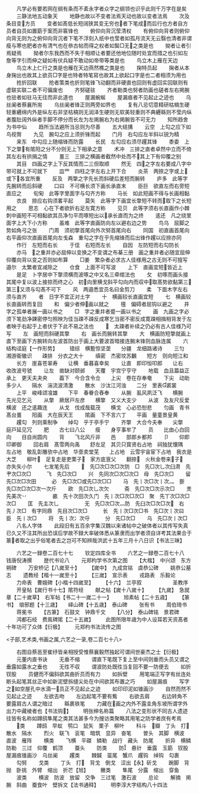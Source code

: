 <!-- { "loadSidebar": true } -->
　　凡学必有要若网在纲有条而不紊永字者众字之纲领也识乎此则千万字在是矣
　　三静法地五动象天
　　地静也故以不变者法焉天动也故以变者法焉
　　次及条目变方员
　　变者如髙低长短阔狭其变无穷也者下笔成而后行也方者自方员者自员如置筯于案而非匾锋也
　　俯仰向背沉莹清权
　　有俯仰向背者则俯仰向背无则为之俯仰向背沉者下笔不浮刻入纸中也莹者如孤月流天无云翳也清者非谓瘦与寒也肥者亦有清气也在叅古帖而得之权者如鬓□无之类是也
　　拗者让者引焉疑焉
　　拗者尔东我西而不失于相顺让者要还他地位随时处宜而措之也引如左詹等字引而伸之疑如有伏兵疑不敢动如帝带等类是也
　　鸟立木上雁在天边
　　鸟立木上仁行之类是也雁在天边燕然樵之类是也
　　掬特员起
　　掬者从本身掬出也故其上欲员□字是也特者特笔冩也故其上欲起口字是也二者相须为用也
　　抢折回联
　　抢者策类也折则笔锋飞动翻而非硬直也回则有虚回实回联则有虚联实联二者不可偏废也
　　齐努磋驻
　　齐者勒类也努者防画也磋者左右掲腕也驻者如驻马无往而非此道也
　　屋漏蜿蜒
　　屋漏痕者不见起止之迹也
　　乌丝阑者蔡襄所耑
　　乌丝阑者锋正则两旁如界也
　　复有八忌切意精研枯槁生硬轻重纒绵内外是纵左右非坚枯槁则无润泽生硬则无软美轻重则不典纒緜则不莹内纵者腹肚阔外纵者手脚不停分而长左为左掲腕右为右掲腕皆不可无力
　　知所趋舍为书中仙
　　趋所当法避所当忌则为尽善
　　五大结搆
　　云空　上勾之应下如鸟视胷
　　九见　腕勾之应上须折锋而起
　　门月　右勾应左半斜以锐为精
　　来东　中勾应上随缩锋而防露
　　长民　左勾应右须尽趯其锋
　　黍委　上下之撆有隂阳之分不分则无上下相承之意
　　术冲　三排之直者卓然中立而不倚其左右有拱揖之情
　　畺三　三排之横画者截然中处而不其上下有仰覆之别
　　其目　四画之字上下反其情而二三但取顺
　　然无　四之字左右要成八字中带可就上不可就下
　　皿罒　四柱之字左右上开下合
　　炎茶　两捺之字或上或下各宜所重
　　反及　两撆之字先长而斜硬后差短而腕转
　　庐多　此等字先腕转而后斜硬
　　口曰　不可横长须下画长承直末
　　臣巨　欲直左而右旁短直应之
　　旬匊　此等字里面字与勾齐方称
　　马长　如此短画不得与长画相黏
　　衣良　捺应右钩须畧平起
　　莫矢　此等字下画宜长撆短不转而取下之长短用之
　　思志　心在下者欲折右足左寛方称
　　见贝　此等字须右长直画作小棘刺中画短不可相黏欲其员净匀平而啄短出以承长直而为之终
　　逺还　凡之绕里面字上大下小方称
　　虽难　此等字直画防向左以避右边之势
　　鸟乌　屈脚之势如角弓之张
　　门周　须初撆首尾向外次努首尾向右
　　同国　初直画首尾向右平画仰次直画首尾向左戋森　重勾之字在乎先缩锋而后出锋作趯以应捺亦同
　　作行　左短而右长
　　于佳　右短而左长
　　自因　左防短而右勾防长
　　亦马　之重并亦必屈伸以变换之不变谓之布棊三册　画之重并者必随宜屈伸仰覆向背以变之否则如布算
　　□姜　繁杂者必求古人佳様用之古无则不可擅写邉尔　太繁者宜减除之
　　仓食　上面不可写波
　　上下　直画宜短皆近上
　　是足　卜字居中下撆须横而波啄之中又名三牵绾法也
　　攵　初啄而画头接其尾中复以波上接掠而终之心　初向里横戈斜平勾向内而収中取髙势欲黏第三第三又须与勾髙不可下
　　风　两邉悉宜员名曰金剪刀
　　柔　下面木字左右须与直齐
　　者　日字不宜正对土字
　　十　横画较长直画宜短
　　七　横画较长直画转而复回
　　和　偏少者伸画以就之
　　氊　偏碍者屈钩以避之
　　井　字之孤单者展一画以书之
　　□　字之重并者蹙一画以书之
　　画　九画之字必须下笔劲净踈密停匀照映为佳当疎不疎反成寒乞当密不密反成寛疎相揖相背发于左者映于右起于上者伏于下此不易之法也
　　　太疎者补续之仍必有古人佳様乃可写
　　左　画短而斜硬其撆
　　右　画长而腕转其撆
　　大　横画防短撆就画上直下至画下方腕转向左波首防出于画上大要波首暗接连腕末锋则血脉连属
　　六结构迳庭【一作形势】
　　错综　横蹔惊坚垄　　分疆　龙细路诸诗
　　三匀　湘游衞辙识　　疎排　分衣之大十
　　缜密　杰密坟苏飜　　短方　则向短江和
　　长方　崖喜苍翠寿　　让横　垂暮喜幸矣
　　让直　即印恒叩郎　　让右　收改波号虢
　　让左　凿缺对颐邺　　天覆　宇宫宁亨守
　　地载　血且葢益正　　承上　更天夫夬央
　　葢下　今合含令佥　　上尖　卷在存奉奄
　　下尖　动助多少人　　隔水　湍流波清激
　　散水　沙汰江河浊　　二分　里表裘裳
　　上平　峻峰颂飡雄　　下平　春眷合舂奉
　　从腕　虱风夙泛飞　　横腕　先光见乞元
　　从撆　厥居戸左彦　　横撆　又义大支少
　　从波　及友尺反爱　　横波　还之逺趣连
　　从戈　伐成哉载茂　　横戈　心必恐恕悲
　　匀画　青书髙台畺　　阳画　大在辰天王
　　隂画　下不言六丁　　平画　量童景皇黄
　　趯勾　列则乘制争　　绰勾　乎于亭手宁
　　齐撆　大合今夫奉　　尖撆　庭戸延见冗
　　肥　　古七曰八公　　瘦　　身亨事牟了
　　员　　比由心白回　　向　　目自尚圆内
　　背　　飞北风斤非　　邑　　部郎乡都邦
　　卩　　仰即印卿御
　　回右肩　髙雪两向禹　　舒左足　其贝只寳贤右占地　祠独犹懐隅　　左占地　敬乱彰雕欤中占地　华壸卖堂芜　　上占地　云雪宇宙宦下占地　我衣是大芝　　柳叶　足复走是吏栗子　家方底亶父　　翻捺　火秋金卷来子　亦失矢小尔
　　七发笔先后
　　　先□次□次□次防　□　先□次乚次臼肃　先肀次□次□　　　飞　先□次□
　　兴　先同次□次□次□　母　先□次□
　　留　先□次□次田　　　必　先□次□或先□次□□
　　马　先丨次□次丨次灬　斵　先□次□次□次一次斤
　　欧　先□次乚次欠　　　斋　先□次□次示次□
　　羙　先美次丷　　　　　畞　先十次田次久门　先丨次□次□次□　聚　先丅次□次□次□
　　匡　先主次乚　　　　　无　先□次□次灬防　先臼次□次□次　右　先丿次□　有字同鼎　先目次□次□　　　长　先丨次□次□书　先□次丨次曰　　　臣　先丨次□
　　将　先丨次冫次寽　　　分　先□次□
　　乌　先□次丨次□
　　八名人字体
　　此段旧有五百余字集汉魏以来诸帖中之破体者以其传写失真已久又不注其所出恐误后学故不録大率破体悉从篆隶而出学者须自详考其法果合于篆者取之出乎俗笔者去之岂可不知辨哉洪武十五年三月十八日识【书法三昧】

　　六艺之一録卷二百七十七
　　钦定四库全书
　　六艺之一録卷二百七十八　　钱唐倪涛撰
　　歴代书论八
　　元郑枃学书次第之图
　　【大楷】　中兴颂　东方朔碑
　　万安桥记【八嵗至十】
　　【嵗中】　九成宫铭　虞恭公碑
　　姚恭公墓志
　　遗教经【楷十一嵗至十】
　　【三嵗】　宣示表
　　戎路表　乐毅论
　　力命表　曹娥碑【小楷十四嵗至】
　　【十六】　兰亭叙　　　　　　圣教序
　　开皇帖【嵗行书十七】隂符经
　　献之帖【嵗十八嵗十】
　　【九嵗】　急就章【二十嵗草】　右军帖【书二十一嵗二十一】
　　旭素帖【二十五歳】
　　【篆书】　琅邪题【十三歳】　　峄山碑【十五歳】　泰山碑
　　张有书
　　周伯琦书
　　蒋冕书
　　【古篆】　石鼓文　钟鼎千文
　　【八分】　泰山碑铭　景君碑
　　鸿都石经　费鳯碑隂【二十五嵗】
　　此图所限年歳为中人设耳若天资髙者十年功可了众体【衍极】
　　元郑枃书法流传之图

<子部,艺术类,书画之属,六艺之一录,卷二百七十八>

　　右图自蔡邕至崔纾皆亲相授受惟蔡襄毅然独起可谓间世豪杰之士【衍极】
　　元董内直书诀
　　无垂不缩
　　谓直下笔既下复上至中间则垂而头员又谓之垂露如露水之垂也
　　无徃不収
　　谓波防处既徃当复回不要一防便去
　　如折钗股
　　员健而不偏斜欲其曲折员而有力
　　如拆壁
　　用笔端正写字有丝连处断头起笔其丝正中如新泥壁拆缝尖处在中间欲其布置之巧
　　如屋漏痕
　　写字之如空屋孔中水滴一员正不见起止之迹
　　如印印泥如锥画沙
　　自然而然不见起止之迹
　　左欲去吻
　　左边起笔不要有觜
　　右欲去肩
　　右边转角不要露肩古人谓之暗过
　　緜裹铁笔
　　力藏在画之内外不露圭角东坡所谓字外出力中藏棱者也【书法钩】
　　明张绅名称篇
　　八法之变形状不同古人遗迹往皆有名称如蹲鸱隼尾之类其法甚多今为搜访类聚略其用笔之防学者庶有考焉
　　类
　　蹲鸱　早蚁　鹗口　鼠矢　栗子　柳叶
　　科斗　瓣　丁头　打　散水　隔水
　　烈火　联飞　衮笔　暗筑　显异　奋笔
　　曽头　其脚　横波　直波　雁阵
　　横类
　　飞横　平磔　鳞勒　战行　藏头　防尾
　　折异　横鳞　防勒　三过　仰覆　鹤顶
　　蚕头
　　防类
　　防　悬针　垂露　玉筯　钗股　屋漏痕锥画沙　乌丝阑
　　趯类
　　棘鍼　虿尾　蟹爪　趯钩　绰钩　勾裹
　　勾努
　　戈类
　　丁头　打　背戈　倒戈　涩出【永】斫戈
　　踠脚　背抛　卧挑　外臂　缩出　折芒【旭】
　　撇类
　　隼尾　分露　缩出　穿鱼
　　波类
　　横波　防波　放留　交争　三过笔　激石波
　　总论
　　解摘　掲腕　斜曲　蚕食叶　壁拆文【法书通释】
　　明李淳大字结构八十四法
